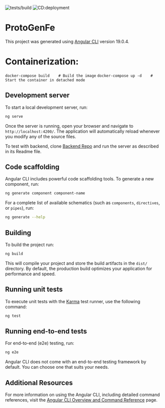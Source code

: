 ![tests/build](https://github.com/SoftwareEngineering-WS2025-ARMMS/ProtoGen-fe/actions/workflows/ci.yml/badge.svg)
![CD:deployment](https://github.com/SoftwareEngineering-WS2025-ARMMS/ProtoGen-fe/actions/workflows/cd.yml/badge.svg)

# ProtoGenFe

This project was generated using [Angular CLI](https://github.com/angular/angular-cli) version 19.0.4.

# Containerization:

`docker-compose build    # Build the image`
`docker-compose up -d    # Start the container in detached mode`

## Development server

To start a local development server, run:

```bash
ng serve
```

Once the server is running, open your browser and navigate to `http://localhost:4200/`. The application will automatically reload whenever you modify any of the source files.

To test with backend, clone [Backend Repo](https://github.com/SoftwareEngineering-WS2025-ARMMS/GEN_AI_Protokoll.git) and run the server as described in its Readme file.

## Code scaffolding

Angular CLI includes powerful code scaffolding tools. To generate a new component, run:

```bash
ng generate component component-name
```

For a complete list of available schematics (such as `components`, `directives`, or `pipes`), run:

```bash
ng generate --help
```

## Building

To build the project run:

```bash
ng build
```

This will compile your project and store the build artifacts in the `dist/` directory. By default, the production build optimizes your application for performance and speed.

## Running unit tests

To execute unit tests with the [Karma](https://karma-runner.github.io) test runner, use the following command:

```bash
ng test
```

## Running end-to-end tests

For end-to-end (e2e) testing, run:

```bash
ng e2e
```

Angular CLI does not come with an end-to-end testing framework by default. You can choose one that suits your needs.

## Additional Resources

For more information on using the Angular CLI, including detailed command references, visit the [Angular CLI Overview and Command Reference](https://angular.dev/tools/cli) page.

